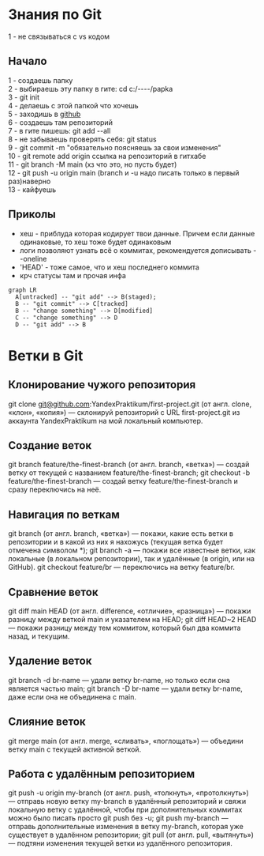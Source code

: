 # Знания по Git

1 - не связываться с vs кодом

## Начало

1 - создаешь папку  
2 - выбираешь эту папку в гите: cd c:/----/papka  
3 - git init  
4 - делаешь с этой папкой что хочешь  
5 - заходишь в [github](github.com)  
6 - cоздаешь там репозиторий  
7 - в гите пишешь: git add --all  
8 - не забываешь проверять себя: git status  
9 - git commit -m "обязательно поясняешь за свои изменения"  
10 - git remote add origin ссылка на репозиторий в гитхабе  
11 - git branch -M main (хз что это, но пусть будет)  
12 - git push -u origin main (branch и -u надо писать только в первый раз)наверно  
13 - кайфуешь
## Приколы
* хеш - приблуда которая кодирует твои данные. Причем если данные одинаковые, то хеш тоже будет одинаковым
* логи позволяют узнать всё о коммитах, рекомендуется дописывать --oneline
* 'HEAD' - тоже самое, что и хеш последнего коммита
* крч статусы там и прочая инфа


```mermaid
graph LR
  A[untracked] -- "git add" --> B(staged);
  B -- "git commit" --> C[tracked]
  B -- "change something" --> D[modified]
  C -- "change something" --> D
  D -- "git add" --> B  
```

# Ветки в Git 
## Клонирование чужого репозитория  
git clone git@github.com:YandexPraktikum/first-project.git (от англ. clone, «клон», «копия») — склонируй репозиторий с URL first-project.git из аккаунта YandexPraktikum на мой локальный компьютер.


## Создание веток  
git branch feature/the-finest-branch (от англ. branch, «ветка») — создай ветку от текущей с названием feature/the-finest-branch;
git checkout -b feature/the-finest-branch — создай ветку feature/the-finest-branch и сразу переключись на неё.


## Навигация по веткам  
git branch (от англ. branch, «ветка») — покажи, какие есть ветки в репозитории и в какой из них я нахожусь (текущая ветка будет отмечена символом *);
git branch -a — покажи все известные ветки, как локальные (в локальном репозитории), так и удалённые (в origin, или на GitHub).
git checkout feature/br — переключись на ветку feature/br.


## Сравнение веток  
git diff main HEAD (от англ. difference, «отличие», «разница») — покажи разницу между веткой main и указателем на HEAD;
git diff HEAD~2 HEAD — покажи разницу между тем коммитом, который был два коммита назад, и текущим.


## Удаление веток  
git branch -d br-name — удали ветку br-name, но только если она является частью main;
git branch -D br-name — удали ветку br-name, даже если она не объединена с main.


## Слияние веток  
git merge main (от англ. merge, «сливать», «поглощать») — объедини ветку main с текущей активной веткой. 


## Работа с удалённым репозиторием  
git push -u origin my-branch (от англ. push, «толкнуть», «протолкнуть») — отправь новую ветку my-branch в удалённый репозиторий и свяжи локальную ветку с удалённой, чтобы при дополнительных коммитах можно было писать просто git push без -u;
git push my-branch — отправь дополнительные изменения в ветку my-branch, которая уже существует в удалённом репозитории;
git pull (от англ. pull, «вытянуть») — подтяни изменения текущей ветки из удалённого репозитория.
